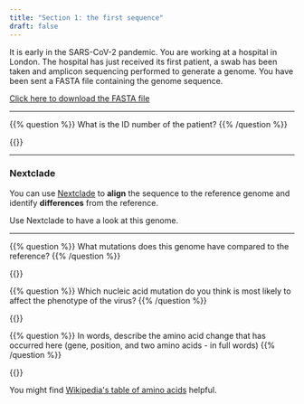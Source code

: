 ```yaml
---
title: "Section 1: the first sequence"
draft: false
---
```


It is early in the SARS-CoV-2 pandemic. You are working at a hospital in London. The hospital has just received its first patient, a swab has been taken and amplicon sequencing performed to generate a genome. You have been sent a FASTA file containing the genome sequence.

<a href="/first_sequence.fa" download="first_sequence.fa">Click here to download the FASTA file</a>

---------

{{% question %}}
What is the ID number of the patient?
{{% /question %}}

{{<answerbox key="efffsdfgsfdadga" >}}


---------

### Nextclade

You can use <a href="https://clades.nextstrain.org/?input-tree=https://cov2tree.nyc3.cdn.digitaloceanspaces.com/tree.json" class="btn-primary" target="_blank"> Nextclade</a>
 to **align** the sequence to the reference genome and identify **differences** from the reference.

 Use Nextclade to have a look at this genome.

****

{{% question %}}
What mutations does this genome have compared to the reference?
{{% /question %}}

{{<answerbox key="3gg42432" >}}



{{% question %}}
Which nucleic acid mutation do you think is most likely to affect the phenotype of the virus? 
{{% /question %}}

{{<answerbox key="sdasffggdas" >}}


{{% question %}}
In words, describe the amino acid change that has occurred here (gene, position, and two amino acids - in full words)
{{% /question %}}

{{<answerbox key="fdggsf" >}}

You might find  <a href="https://en.wikipedia.org/wiki/Amino_acid#Table_of_standard_amino_acid_abbreviations_and_properties">
Wikipedia's table of amino acids</a> helpful.



<!--
{{% panel status="secondary" title="Note" icon="far fa-lightbulb" %}}
You can answer these questions 



{{% /panel %}}
-->
